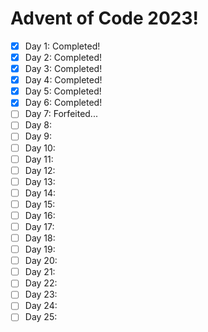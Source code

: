 # Advent of Code 2023!

- [x] Day 1: Completed!
- [x] Day 2: Completed!
- [x] Day 3: Completed!
- [x] Day 4: Completed!
- [x] Day 5: Completed!
- [x] Day 6: Completed!
- [ ] Day 7: Forfeited...
- [ ] Day 8:
- [ ] Day 9:
- [ ] Day 10:
- [ ] Day 11:
- [ ] Day 12:
- [ ] Day 13:
- [ ] Day 14:
- [ ] Day 15:
- [ ] Day 16:
- [ ] Day 17:
- [ ] Day 18:
- [ ] Day 19:
- [ ] Day 20:
- [ ] Day 21:
- [ ] Day 22:
- [ ] Day 23:
- [ ] Day 24:
- [ ] Day 25:
